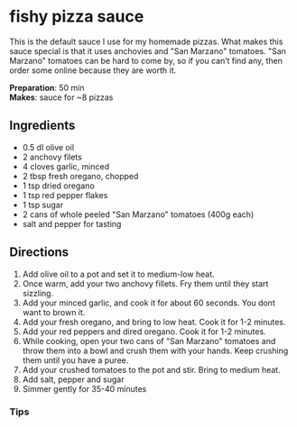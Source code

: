 
# fishy pizza sauce
This is the default sauce I use for my homemade pizzas. What makes this sauce special is that it uses anchovies and "San Marzano" tomatoes. "San Marzano" tomatoes can be hard to come by, so if you can’t find any, then order some online because they are worth it.

**Preparation**: 50 min  
**Makes**: sauce for ~8 pizzas

## Ingredients 
  * 0.5 dl olive oil
  * 2 anchovy filets
  * 4 cloves garlic, minced
  * 2 tbsp fresh oregano, chopped
  * 1 tsp dried oregano
  * 1 tsp red pepper flakes
  * 1 tsp sugar
  * 2 cans of whole peeled "San Marzano" tomatoes (400g each)
  * salt and pepper for tasting
  
## Directions

1. Add olive oil to a pot and set it to medium-low heat. 
2. Once warm, add your two anchovy fillets. Fry them until they start sizzling.
3. Add your minced garlic, and cook it for about 60 seconds. You dont want to brown it.
4. Add your fresh oregano, and bring to low heat. Cook it for 1-2 minutes.
5. Add your red peppers and dired oregano. Cook it for 1-2 minutes.
6. While cooking, open your two cans of "San Marzano" tomatoes and throw them into a bowl and crush them with your hands. Keep crushing them until you have a puree.
7. Add your crushed tomatoes to the pot and stir. Bring to medium heat.
8. Add salt, pepper and sugar 
9. Simmer gently for 35-40 minutes

### Tips
